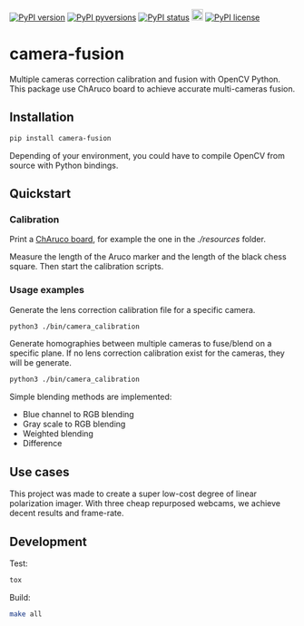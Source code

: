 [![PyPI version](https://img.shields.io/pypi/v/camera-fusion.svg)](https://pypi.python.org/pypi/camera-fusion/)
[![PyPI pyversions](https://img.shields.io/pypi/pyversions/camera-fusion.svg)](https://pypi.python.org/pypi/camera-fusion/)
[![PyPI status](https://img.shields.io/pypi/status/camera-fusion.svg)](https://pypi.python.org/pypi/camera-fusion/)
[<img src="https://cdn.rawgit.com/a1rb4Ck/camera-fusion/master/tests/reports/coverage.svg" with="100%" height="20">](https://htmlpreview.github.io/?https://raw.githubusercontent.com/a1rb4Ck/camera-fusion/master/tests/reports/coverage-html/index.html)
[![PyPI license](https://img.shields.io/pypi/l/camera-fusion.svg)](https://pypi.python.org/pypi/camera-fusion/)  

camera-fusion
==========

Multiple cameras correction calibration and fusion with OpenCV Python.
This package use ChAruco board to achieve accurate multi-cameras fusion.

Installation
----------

```bash
pip install camera-fusion
```
Depending of your environment, you could have to compile OpenCV from source with Python bindings.


Quickstart
----------

### Calibration
Print a [ChAruco board](https://www.uco.es/investiga/grupos/ava/node/26), for example the one in the *./resources* folder.

Measure the length of the Aruco marker and the length of the black chess square. Then start the calibration scripts.

### Usage examples

Generate the lens correction calibration file for a specific camera.

```bash
python3 ./bin/camera_calibration
```

Generate homographies between multiple cameras to fuse/blend on a specific plane. If no lens correction calibration exist for the cameras, they will be generate.

```bash
python3 ./bin/camera_calibration
```

Simple blending methods are implemented:
- Blue channel to RGB blending
- Gray scale to RGB blending
- Weighted blending
- Difference

Use cases
----------

This project was made to create a super low-cost degree of linear polarization imager. With three cheap repurposed webcams, we achieve decent results and frame-rate.

Development
----------

Test:

```bash
tox
```

Build:

```bash
make all
```
